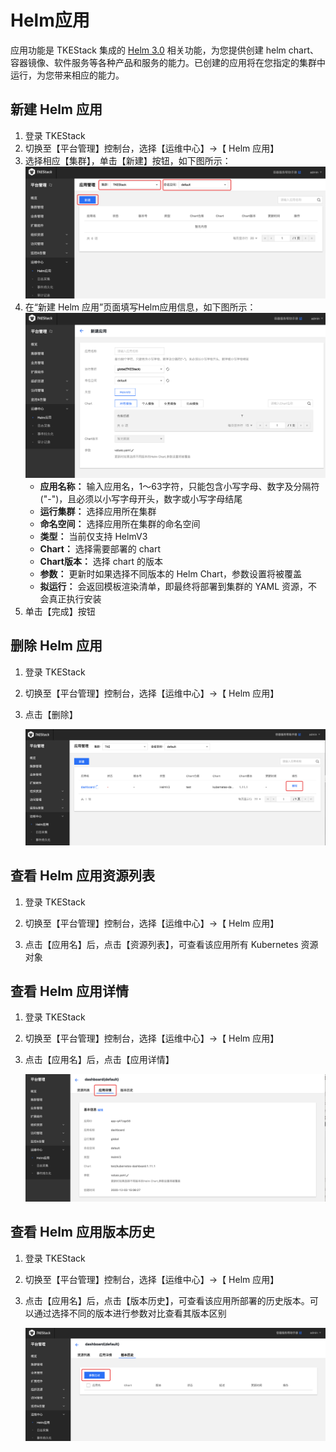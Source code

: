 # Helm应用
应用功能是 TKEStack 集成的 [Helm 3.0](https://helm.sh/) 相关功能，为您提供创建 helm chart、容器镜像、软件服务等各种产品和服务的能力。已创建的应用将在您指定的集群中运行，为您带来相应的能力。

## 新建 Helm 应用
  1. 登录 TKEStack
  2. 切换至【平台管理】控制台，选择【运维中心】->【 Helm 应用】
  3. 选择相应【集群】，单击【新建】按钮，如下图所示：
      ![新建 Helm 按钮](../../../.gitbook/assets/platformhelm.png)
  4. 在“新建 Helm 应用”页面填写Helm应用信息，如下图所示：
      ![新建 Helm 应用](../../../.gitbook/assets/新建Helm应用.png)
     + **应用名称：** 输入应用名，1～63字符，只能包含小写字母、数字及分隔符("-")，且必须以小写字母开头，数字或小写字母结尾
     + **运行集群：** 选择应用所在集群
     + **命名空间：** 选择应用所在集群的命名空间
     + **类型：** 当前仅支持 HelmV3
     + **Chart：** 选择需要部署的 chart
     + **Chart版本：** 选择 chart 的版本
     + **参数：** 更新时如果选择不同版本的 Helm Chart，参数设置将被覆盖
     + **拟运行：** 会返回模板渲染清单，即最终将部署到集群的 YAML 资源，不会真正执行安装
  5. 单击【完成】按钮

## 删除 Helm 应用

  1. 登录 TKEStack

  2. 切换至【平台管理】控制台，选择【运维中心】->【 Helm 应用】

  3. 点击【删除】

     ![image-20201203150729694](../../../.gitbook/assets/image-20201203150729694.png)

## 查看 Helm 应用资源列表

  1. 登录 TKEStack

  2. 切换至【平台管理】控制台，选择【运维中心】->【 Helm 应用】

  3. 点击【应用名】后，点击【资源列表】，可查看该应用所有 Kubernetes 资源对象

     

## 查看 Helm 应用详情

  1. 登录 TKEStack

  2. 切换至【平台管理】控制台，选择【运维中心】->【 Helm 应用】

  3. 点击【应用名】后，点击【应用详情】

     ![image-20201203150904452](../../../.gitbook/assets/image-20201203150904452.png)

## 查看 Helm 应用版本历史

  1. 登录 TKEStack

  2. 切换至【平台管理】控制台，选择【运维中心】->【 Helm 应用】

  3. 点击【应用名】后，点击【版本历史】，可查看该应用所部署的历史版本。可以通过选择不同的版本进行参数对比查看其版本区别

     ![image-20201203151027616](../../../.gitbook/assets/image-20201203151027616.png)